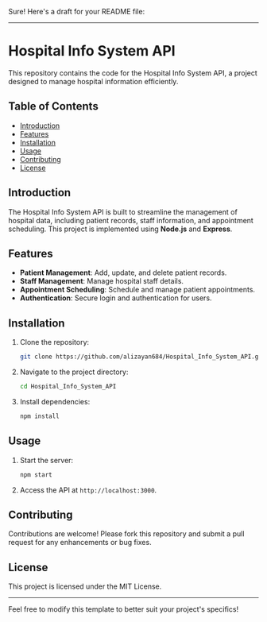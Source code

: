 Sure! Here's a draft for your README file:

---

# Hospital Info System API

This repository contains the code for the Hospital Info System API, a project designed to manage hospital information efficiently.

## Table of Contents
- [Introduction](#introduction)
- [Features](#features)
- [Installation](#installation)
- [Usage](#usage)
- [Contributing](#contributing)
- [License](#license)

## Introduction
The Hospital Info System API is built to streamline the management of hospital data, including patient records, staff information, and appointment scheduling. This project is implemented using **Node.js** and **Express**.

## Features
- **Patient Management**: Add, update, and delete patient records.
- **Staff Management**: Manage hospital staff details.
- **Appointment Scheduling**: Schedule and manage patient appointments.
- **Authentication**: Secure login and authentication for users.

## Installation
1. Clone the repository:
    ```bash
    git clone https://github.com/alizayan684/Hospital_Info_System_API.git
    ```
2. Navigate to the project directory:
    ```bash
    cd Hospital_Info_System_API
    ```
3. Install dependencies:
    ```bash
    npm install
    ```

## Usage
1. Start the server:
    ```bash
    npm start
    ```
2. Access the API at `http://localhost:3000`.

## Contributing
Contributions are welcome! Please fork this repository and submit a pull request for any enhancements or bug fixes.

## License
This project is licensed under the MIT License.

---

Feel free to modify this template to better suit your project's specifics!
